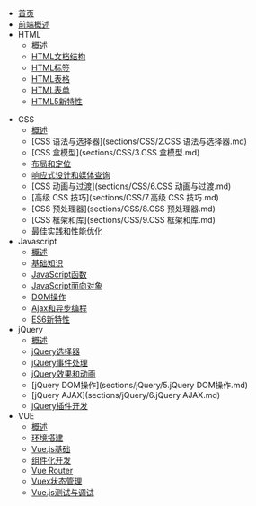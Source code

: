 * [首页](README.md)
* [前端概述](sections/1.概述.md)
* HTML
  * [概述](sections/HTML/1.概述.md)
  * [HTML文档结构](sections/HTML/2.HTML文档结构.md)
  * [HTML标签](sections/HTML/3.HTML标签.md)
  * [HTML表格](sections/HTML/4.HTML表格.md)
  * [HTML表单](sections/HTML/5.HTML表单.md)
  * [HTML5新特性](sections/HTML/6.HTML5新特性.md)

- CSS
  * [概述](sections/CSS/1.概述.md)
  * [CSS 语法与选择器](sections/CSS/2.CSS 语法与选择器.md)
  * [CSS 盒模型](sections/CSS/3.CSS 盒模型.md)
  * [布局和定位](sections/CSS/4.布局和定位.md)
  * [响应式设计和媒体查询](sections/CSS/5.响应式设计和媒体查询.md)
  * [CSS 动画与过渡](sections/CSS/6.CSS 动画与过渡.md)
  * [高级 CSS 技巧](sections/CSS/7.高级 CSS 技巧.md)
  * [CSS 预处理器](sections/CSS/8.CSS 预处理器.md)
  * [CSS 框架和库](sections/CSS/9.CSS 框架和库.md)
  * [最佳实践和性能优化](sections/CSS/10.最佳实践和性能优化.md)
- Javascript
  * [概述](sections/Javascript/1.概述.md)
  * [基础知识](sections/Javascript/2.基础知识.md)
  * [JavaScript函数](sections/Javascript/3.JavaScript函数.md)
  * [JavaScript面向对象](sections/Javascript/4.JavaScript面向对象.md)
  * [DOM操作](sections/Javascript/5.DOM操作.md)
  * [Ajax和异步编程](sections/Javascript/6.Ajax和异步编程.md)
  * [ES6新特性](sections/Javascript/7.ES6新特性.md)
- jQuery
  * [概述](sections/jQuery/1.概述.md)
  * [jQuery选择器](sections/jQuery/2.jQuery选择器.md)
  * [jQuery事件处理](sections/jQuery/3.jQuery事件处理.md)
  * [jQuery效果和动画](sections/jQuery/4.jQuery效果和动画.md)
  * [jQuery DOM操作](sections/jQuery/5.jQuery DOM操作.md)
  * [jQuery AJAX](sections/jQuery/6.jQuery AJAX.md)
  * [jQuery插件开发](sections/jQuery/7.jQuery插件开发.md)
- VUE
  * [概述](sections/VUE/1.概述.md)
  * [环境搭建](sections/VUE/2.环境搭建与入门.md)
  * [Vue.js基础](sections/VUE/3.Vue基础.md)
  * [组件化开发](sections/VUE/4.组件化开发.md)
  * [Vue Router](sections/VUE/5.VueRouter.md)
  * [Vuex状态管理](sections/VUE/6.Vuex状态管理.md)
  * [Vue.js测试与调试](sections/VUE/7.Vue.js测试与调试.md)